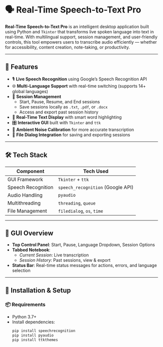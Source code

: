 # 🗣️ Real-Time Speech-to-Text Pro

**Real-Time Speech-to-Text Pro** is an intelligent desktop application built using Python and `Tkinter` that transforms live spoken language into text in real-time. With multilingual support, session management, and user-friendly controls, this tool empowers users to transcribe audio efficiently — whether for accessibility, content creation, note-taking, or productivity.

---

## 🚀 Features

- 🎙️ **Live Speech Recognition** using Google’s Speech Recognition API  
- 🌐 **Multi-Language Support** with real-time switching (supports 14+ global languages)
- 📝 **Session Management**  
  - Start, Pause, Resume, and End sessions  
  - Save sessions locally as `.txt`, `.pdf`, or `.docx`  
  - Access and export past session history  
- 💬 **Real-Time Text Display** with smart word highlighting
- 🎛️ **Interactive GUI** built with `Tkinter` and `ttk`
- 🔧 **Ambient Noise Calibration** for more accurate transcription
- 💾 **File Dialog Integration** for saving and exporting sessions

---

## 🛠️ Tech Stack

| Component          | Tech Used                        |
|-------------------|----------------------------------|
| GUI Framework      | `Tkinter` + `ttk`                |
| Speech Recognition | `speech_recognition` (Google API)|
| Audio Handling     | `pyaudio`                        |
| Multithreading     | `threading`, `queue`             |
| File Management    | `filedialog`, `os`, `time`       |

---

## 📸 GUI Overview

- **Top Control Panel**: Start, Pause, Language Dropdown, Session Options  
- **Tabbed Notebook**:  
  - *Current Session*: Live transcription  
  - *Session History*: Past sessions, view & export  
- **Status Bar**: Real-time status messages for actions, errors, and language selection

---

## 🔧 Installation & Setup

### 📦 Requirements

- Python 3.7+
- Install dependencies:
  ```bash
  pip install speechrecognition
  pip install pyaudio
  pip install ttkthemes
